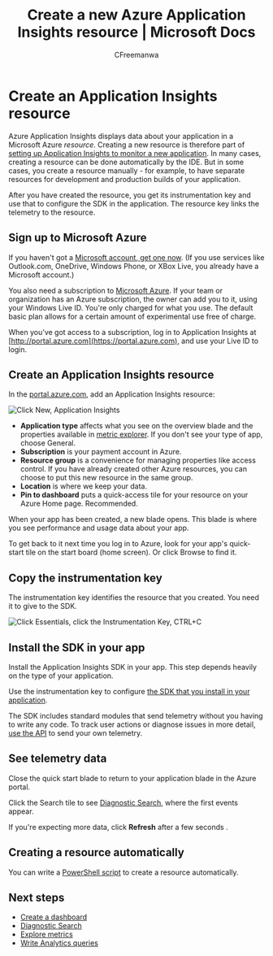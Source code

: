 ﻿---
title: Create a new Azure Application Insights resource | Microsoft Docs
description: Manually set up Application Insights monitoring for a new live application.
services: application-insights
documentationcenter: ''
author: CFreemanwa
manager: carmonm

ms.assetid: 878b007e-161c-4e36-8ab2-3d7047d8a92d
ms.service: application-insights
ms.workload: tbd
ms.tgt_pltfrm: ibiza
ms.devlang: na
ms.topic: article
ms.date: 12/02/2016
ms.author: bwren

---
# Create an Application Insights resource
Azure Application Insights displays data about your application in a Microsoft Azure *resource*. Creating a new resource is therefore part of [setting up Application Insights to monitor a new application][start]. In many cases, creating a resource can be done automatically by the IDE. But in some cases, you create a resource manually - for example, to have separate resources for development and production builds of your application.

After you have created the resource, you get its instrumentation key and use that to configure the SDK in the application. The resource key links the telemetry to the resource.

## Sign up to Microsoft Azure
If you haven't got a [Microsoft account, get one now](http://live.com). (If you use services like Outlook.com, OneDrive, Windows Phone, or XBox Live, you already have a Microsoft account.)

You also need a subscription to [Microsoft Azure](http://azure.com). If your team or organization has an Azure subscription, the owner can add you to it, using your Windows Live ID. You're only charged for what you use. The default basic plan allows for a certain amount of experimental use free of charge.

When you've got access to a subscription, log in to Application Insights at [http://portal.azure.com](https://portal.azure.com), and use your Live ID to login.

## Create an Application Insights resource
In the [portal.azure.com](https://portal.azure.com), add an Application Insights resource:

![Click New, Application Insights](./media/app-insights-create-new-resource/01-new.png)

* **Application type** affects what you see on the overview blade and the properties available in [metric explorer][metrics]. If you don't see your type of app, choose General.
* **Subscription** is your payment account in Azure.
* **Resource group** is a convenience for managing properties like access control. If you have already created other Azure resources, you can choose to put this new resource in the same group.
* **Location** is where we keep your data.
* **Pin to dashboard** puts a quick-access tile for your resource on your Azure Home page. Recommended.

When your app has been created, a new blade opens. This blade is where you see performance and usage data about your app. 

To get back to it next time you log in to Azure, look for your app's quick-start tile on the start board (home screen). Or click Browse to find it.

## Copy the instrumentation key
The instrumentation key identifies the resource that you created. You need it to give to the SDK.

![Click Essentials, click the Instrumentation Key, CTRL+C](./media/app-insights-create-new-resource/02-props.png)

## Install the SDK in your app
Install the Application Insights SDK in your app. This step depends heavily on the type of your application. 

Use the instrumentation key to configure [the SDK that you install in your application][start].

The SDK includes standard modules that send telemetry without you having to write any code. To track user actions or diagnose issues in more detail, [use the API][api] to send your own telemetry.

## <a name="monitor"></a>See telemetry data
Close the quick start blade to return to your application blade in the Azure portal.

Click the Search tile to see [Diagnostic Search][diagnostic], where the first events appear. 

If you're expecting more data, click **Refresh** after a few seconds  .

## Creating a resource automatically
You can write a [PowerShell script](app-insights-powershell.md) to create a resource automatically.

## Next steps
* [Create a dashboard](app-insights-dashboards.md)
* [Diagnostic Search](app-insights-diagnostic-search.md)
* [Explore metrics](app-insights-metrics-explorer.md)
* [Write Analytics queries](app-insights-analytics.md)

<!--Link references-->

[api]: app-insights-api-custom-events-metrics.md
[diagnostic]: app-insights-diagnostic-search.md
[metrics]: app-insights-metrics-explorer.md
[start]: app-insights-overview.md

